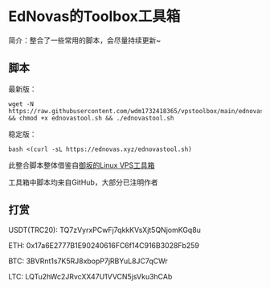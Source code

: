 # EdNovas的Toolbox工具箱

简介：整合了一些常用的脚本，会尽量持续更新~

## 脚本

最新版：

```
wget -N https://raw.githubusercontent.com/wdm1732418365/vpstoolbox/main/ednovastool.sh && chmod +x ednovastool.sh && ./ednovastool.sh
```

稳定版：

```
bash <(curl -sL https://ednovas.xyz/ednovastool.sh)
```

此整合脚本整体借鉴自[御坂的Linux VPS工具箱](https://github.com/Misaka-blog/MisakaLinuxToolbox)

工具箱中脚本均来自GitHub，大部分已注明作者

## 打赏

USDT(TRC20):
TQ7zVyrxPCwFj7qkkKVsXjt5QNjomKGq8u

ETH:
0x17a6E2777B1E90240616FC6f14C916B3028Fb259

BTC:
3BVRnt1s7K5RJ8xbopP7jRBYuL8JC7qCWr

LTC:
LQTu2hWc2JRvcXX47U1VVCN5jsVku3hCAb
